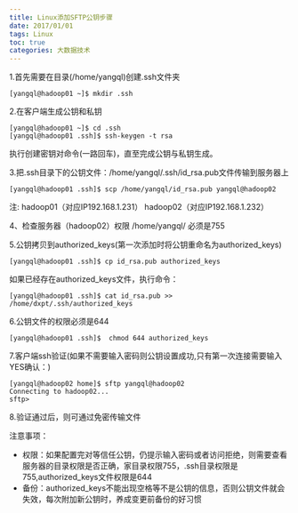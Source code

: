 ```yaml
---
title: Linux添加SFTP公钥步骤
date: 2017/01/01
tags: Linux
toc: true
categories: 大数据技术
---
```

1.首先需要在目录(/home/yangql)创建.ssh文件夹

```
[yangql@hadoop01 ~]$ mkdir .ssh
```

2.在客户端生成公钥和私钥
```
[yangql@hadoop01 ~]$ cd .ssh
[yangql@hadoop01 .ssh]$ ssh-keygen -t rsa
```
执行创建密钥对命令(一路回车)，直至完成公钥与私钥生成。
<!-- more -->
3.把.ssh目录下的公钥文件：/home/yangql/.ssh/id_rsa.pub文件传输到服务器上
```
[yangql@hadoop01 .ssh]$ scp /home/yangql/id_rsa.pub yangql@hadoop02
```
注: hadoop01（对应IP192.168.1.231）
    hadoop02（对应IP192.168.1.232）

4、检查服务器（hadoop02）权限 /home/yangql/ 必须是755

5.公钥拷贝到authorized_keys(第一次添加时将公钥重命名为authorized_keys)
```
[yangql@hadoop01 .ssh]$ cp id_rsa.pub authorized_keys
```
如果已经存在authorized_keys文件，执行命令：
```
[yangql@hadoop01 .ssh]$ cat id_rsa.pub >> /home/dxpt/.ssh/authorized_keys
```

6.公钥文件的权限必须是644
```
[yangql@hadoop01 .ssh]$  chmod 644 authorized_keys
```
7.客户端ssh验证(如果不需要输入密码则公钥设置成功,只有第一次连接需要输入YES确认：)
```
[yangql@hadoop02 home]$ sftp yangql@hadoop02
Connecting to hadoop02...
sftp>

```
8.验证通过后，则可通过免密传输文件

注意事项：
- 权限：如果配置完对等信任公钥，仍提示输入密码或者访问拒绝，则需要查看服务器的目录权限是否正确，家目录权限755，.ssh目录权限是755,authorized_keys文件权限是644
- 备份：authorized_keys不能出现空格等不是公钥的信息，否则公钥文件就会失效，每次附加新公钥时，养成变更前备份的好习惯
